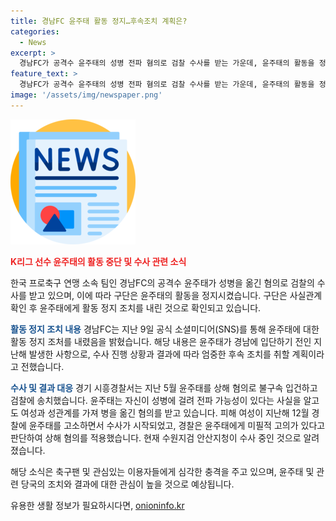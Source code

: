 ```yaml
---
title: 경남FC 윤주태 활동 정지…후속조치 계획은?
categories:
  - News
excerpt: >
  경남FC가 공격수 윤주태의 성병 전파 혐의로 검찰 수사를 받는 가운데, 윤주태의 활동을 정지했다. 경남FC는 SNS를 통해 윤주태에게 활동 정지 조처를 내렸다고 밝혔으며, 이는 지난해 발생한 사건으로 수사 결과에 따라 후속 조치할 계획이라고 전했다. 지난 5월 윤주태는 상해 혐의로 입건되었고, 현재 수원지검 안산지청이 수사 중이다. 윤주태는 성병에 걸려 전파 가능성이 있는 상태에서 여성과 성관계를 가졌다는 혐의를 받고 있다.
feature_text: >
  경남FC가 공격수 윤주태의 성병 전파 혐의로 검찰 수사를 받는 가운데, 윤주태의 활동을 정지했다. 경남FC는 SNS를 통해 윤주태에게 활동 정지 조처를 내렸다고 밝혔으며, 이는 지난해 발생한 사건으로 수사 결과에 따라 후속 조치할 계획이라고 전했다. 지난 5월 윤주태는 상해 혐의로 입건되었고, 현재 수원지검 안산지청이 수사 중이다. 윤주태는 성병에 걸려 전파 가능성이 있는 상태에서 여성과 성관계를 가졌다는 혐의를 받고 있다.
image: '/assets/img/newspaper.png'
---
```


<p><img src="/assets/img/newspaper.png" alt="kimp 속보" /></p>

<p><b><span style="color: #ee2323;">K리그 선수 윤주태의 활동 중단 및 수사 관련 소식</span></b></p>

<p>한국 프로축구 연맹 소속 팀인 경남FC의 공격수 윤주태가 성병을 옮긴 혐의로 검찰의 수사를 받고 있으며, 이에 따라 구단은 윤주태의 활동을 정지시켰습니다. 구단은 사실관계 확인 후 윤주태에게 활동 정지 조치를 내린 것으로 확인되고 있습니다.</p>

<p><b><span style="color: #1a5490;">활동 정지 조치 내용</span></b>
경남FC는 지난 9일 공식 소셜미디어(SNS)를 통해 윤주태에 대한 활동 정지 조처를 내렸음을 밝혔습니다. 해당 내용은 윤주태가 경남에 입단하기 전인 지난해 발생한 사항으로, 수사 진행 상황과 결과에 따라 엄중한 후속 조치를 취할 계획이라고 전했습니다.</p>

<p><b><span style="color: #1a5490;">수사 및 결과 대응</span></b>
경기 시흥경찰서는 지난 5월 윤주태를 상해 혐의로 불구속 입건하고 검찰에 송치했습니다. 윤주태는 자신이 성병에 걸려 전파 가능성이 있다는 사실을 알고도 여성과 성관계를 가져 병을 옮긴 혐의를 받고 있습니다. 피해 여성이 지난해 12월 경찰에 윤주태를 고소하면서 수사가 시작되었고, 경찰은 윤주태에게 미필적 고의가 있다고 판단하여 상해 혐의를 적용했습니다. 현재 수원지검 안산지청이 수사 중인 것으로 알려졌습니다.</p>

<p>해당 소식은 축구팬 및 관심있는 이용자들에게 심각한 충격을 주고 있으며, 윤주태 및 관련 당국의 조치와 결과에 대한 관심이 높을 것으로 예상됩니다.</p>
유용한 생활 정보가 필요하시다면, <a href="https://onioninfo.kr" rel="dofollow">onioninfo.kr</a>


